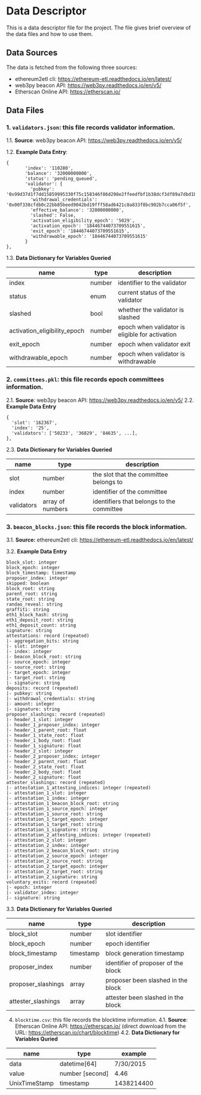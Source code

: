 # Data Descriptor

This is a data descriptor file for the project. The file gives brief overview of the data files and how to use them.


## Data Sources

The data is fetched from the following three sources:

- ethereum2etl cli: <https://ethereum-etl.readthedocs.io/en/latest/>
- web3py beacon API: <https://web3py.readthedocs.io/en/v5/>
- Etherscan Online API: <https://etherscan.io/>

## Data Files

### 1. `validators.json`: this file records validator information.

1.1. **Source**: web3py beacon API: <https://web3py.readthedocs.io/en/v5/>

1.2. **Example Data Entry**:

```
{
       'index': '110280',
       'balance': '32000000000',
       'status': 'pending_queued',
       'validator': {
         'pubkey': '0x99d37d1f7dd15859995330f75c158346f86d298e2ffeedfbf1b38dcf3df89a7dbd1b34815f3bcd1b2a5588592a35b783',
         'withdrawal_credentials': '0x00f338cfdb0c22bb85beed9042bd19fff58ad6421c8a833f8bc902b7cca06f5f',
         'effective_balance': '32000000000',
         'slashed': False,
         'activation_eligibility_epoch': '5029',
         'activation_epoch': '18446744073709551615',
         'exit_epoch': '18446744073709551615',
         'withdrawable_epoch': '18446744073709551615'
       }
},
```

1.3. **Data Dictionary for Variables Queried**

| name                         | type   | description                                     | 
| ---------------------------- | ------ | ----------------------------------------------- | 
| index                        | number | identifier to the validator                     |
| status                       | enum   | current status of the validator                 |
| slashed                      | bool   | whether the validator is slashed                |
| activation_eligibility_epoch | number | epoch when validator is eligible for activation |
| exit_epoch                   | number | epoch when validator exit                       |
| withdrawable_epoch           | number | epoch when validator is withdrawable            |

### 2. `committees.pkl`: this file records epoch committees information.

2.1. **Source**:  web3py beacon API: https://web3py.readthedocs.io/en/v5/
2.2. **Example Data Entry**

```
{
  'slot': '162367',
  'index': '25',
  'validators': ['50233', '36829', '84635', ...],
},
```

2.3. **Data Dictionary for Variables Queried**

| name       | type             | description                               |
| ---------- | ---------------- | ----------------------------------------- |
| slot       | number           | the slot that the committee belongs to    |
| index      | number           | identifier of the committee               |
| validators | array of numbers | identifiers that belongs to the committee |

### 3. `beacon_blocks.json`: this file records the block information.

3.1. **Source:** ethereum2etl cli: <https://ethereum-etl.readthedocs.io/en/latest/>

3.2. **Example Data Entry**

```
block_slot: integer
block_epoch: integer
block_timestamp: timestamp
proposer_index: integer
skipped: boolean
block_root: string
parent_root: string
state_root: string
randao_reveal: string
graffiti: string
eth1_block_hash: string
eth1_deposit_root: string
eth1_deposit_count: string
signature: string
attestations: record (repeated)
|- aggregation_bits: string
|- slot: integer
|- index: integer
|- beacon_block_root: string
|- source_epoch: integer
|- source_root: string
|- target_epoch: integer
|- target_root: string
|- signature: string
deposits: record (repeated)
|- pubkey: string
|- withdrawal_credentials: string
|- amount: integer
|- signature: string
proposer_slashings: record (repeated)
|- header_1_slot: integer
|- header_1_proposer_index: integer
|- header_1_parent_root: float
|- header_1_state_root: float
|- header_1_body_root: float
|- header_1_signature: float
|- header_2_slot: integer
|- header_2_proposer_index: integer
|- header_2_parent_root: float
|- header_2_state_root: float
|- header_2_body_root: float
|- header_2_signature: float
attester_slashings: record (repeated)
|- attestation_1_attesting_indices: integer (repeated)
|- attestation_1_slot: integer
|- attestation_1_index: integer
|- attestation_1_beacon_block_root: string
|- attestation_1_source_epoch: integer
|- attestation_1_source_root: string
|- attestation_1_target_epoch: integer
|- attestation_1_target_root: string
|- attestation_1_signature: string
|- attestation_2_attesting_indices: integer (repeated)
|- attestation_2_slot: integer
|- attestation_2_index: integer
|- attestation_2_beacon_block_root: string
|- attestation_2_source_epoch: integer
|- attestation_2_source_root: string
|- attestation_2_target_epoch: integer
|- attestation_2_target_root: string
|- attestation_2_signature: string
voluntary_exits: record (repeated)
|- epoch: integer
|- validator_index: integer
|- signature: string
```

3.3. **Data Dictionary for Variables Queried**

| name               | type      | description                         |
| ------------------ | --------- | ----------------------------------- |
| block_slot         | number    | slot identifier                     |
| block_epoch        | number    | epoch identifier                    |
| block_timestamp    | timestamp | block generation timestamp          |
| proposer_index     | number    | identifier of proposer of the block |
| proposer_slashings | array     | proposer been slashed in the block  |
| attester_slashings | array     | attester been slashed in the block  |

4. `blocktime.csv`: this file records the blocktime information. 
4.1. **Source**: Etherscan Online API: <https://etherscan.io/> (direct download from the URL: https://etherscan.io/chart/blocktime)
4.2. **Data Dictionary for Variables Quried**

| name               | type      | example                      |
| ------------------ | --------- | --------------------------- |
| data               | datetime[64]| 7/30/2015                 |
| value              | number [second] | 4.46                  |
| UnixTimeStamp      | timestamp         |1438214400           |

